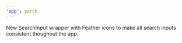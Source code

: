 ```yaml
---
'app': patch
---
```


New SearchInput wrapper with Feather icons to make all search inputs consistent thoughout the app.
